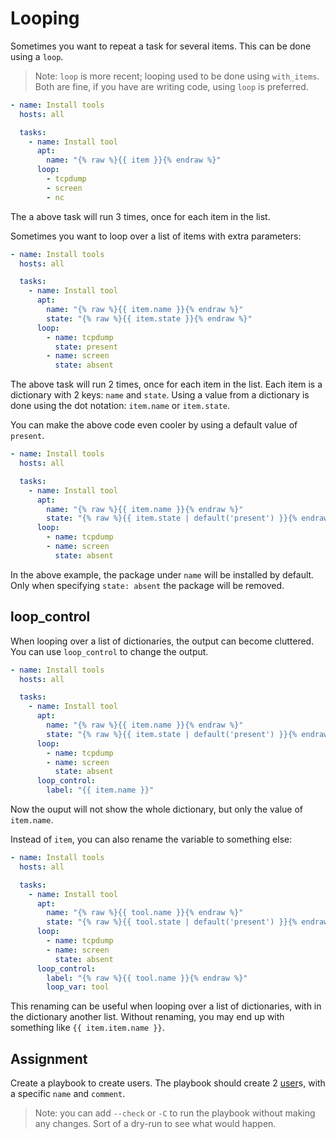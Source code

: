 # Looping

Sometimes you want to repeat a task for several items. This can be done using a `loop`.

> Note: `loop` is more recent; looping used to be done using `with_items`. Both are fine, if you have are writing code, using `loop` is preferred.

```yaml
- name: Install tools
  hosts: all

  tasks:
    - name: Install tool
      apt:
        name: "{% raw %}{{ item }}{% endraw %}"
      loop:
        - tcpdump
        - screen
        - nc
```

The a above task will run 3 times, once for each item in the list.

Sometimes you want to loop over a list of items with extra parameters:

```yaml
- name: Install tools
  hosts: all

  tasks:
    - name: Install tool
      apt:
        name: "{% raw %}{{ item.name }}{% endraw %}"
        state: "{% raw %}{{ item.state }}{% endraw %}"
      loop:
        - name: tcpdump
          state: present
        - name: screen
          state: absent
```

The above task will run 2 times, once for each item in the list. Each item is a dictionary with 2 keys: `name` and `state`. Using a value from a dictionary is done using the dot notation: `item.name` or `item.state`.

You can make the above code even cooler by using a default value of `present`.

```yaml
- name: Install tools
  hosts: all

  tasks:
    - name: Install tool
      apt:
        name: "{% raw %}{{ item.name }}{% endraw %}"
        state: "{% raw %}{{ item.state | default('present') }}{% endraw %}"
      loop:
        - name: tcpdump
        - name: screen
          state: absent
```

In the above example, the package under `name` will be installed by default. Only when specifying `state: absent` the package will be removed.

## loop_control

When looping over a list of dictionaries, the output can become cluttered. You can use `loop_control` to change the output.

```yaml
- name: Install tools
  hosts: all

  tasks:
    - name: Install tool
      apt:
        name: "{% raw %}{{ item.name }}{% endraw %}"
        state: "{% raw %}{{ item.state | default('present') }}{% endraw %}"
      loop:
        - name: tcpdump
        - name: screen
          state: absent
      loop_control:
        label: "{{ item.name }}"
```

Now the ouput will not show the whole dictionary, but only the value of `item.name`.

Instead of `item`, you can also rename the variable to something else:

```yaml
- name: Install tools
  hosts: all

  tasks:
    - name: Install tool
      apt:
        name: "{% raw %}{{ tool.name }}{% endraw %}"
        state: "{% raw %}{{ tool.state | default('present') }}{% endraw %}"
      loop:
        - name: tcpdump
        - name: screen
          state: absent
      loop_control:
        label: "{% raw %}{{ tool.name }}{% endraw %}"
        loop_var: tool
```

This renaming can be useful when looping over a list of dictionaries, with in the dictionary another list. Without renaming, you may end up with something like `{{ item.item.name }}`.

## Assignment

Create a playbook to create users. The playbook should create 2 [user](https://docs.ansible.com/ansible/latest/collections/ansible/builtin/user_module.html)s, with a specific `name` and `comment`.

> Note: you can add `--check` or `-C` to run the playbook without making any changes. Sort of a dry-run to see what would happen.
